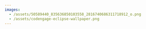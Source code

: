 ```yaml
---
images:
  - /assets/50589440_835636850103558_2816740686311718912_o.png
  - /assets/codengage-eclipse-wallpaper.png
---
```


